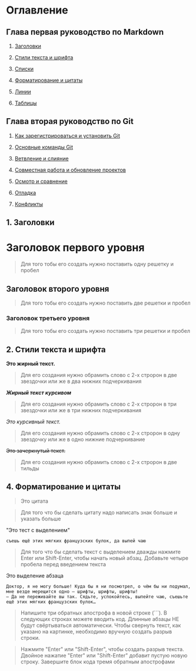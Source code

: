 # Оглавление

## Глава первая руководство по Markdown

1. [Заголовки](#1)

2. [Стили текста и шрифта](#2)

3. [Списки]()

4. [Форматирование и цитаты](#3)

5. [Линии](#4)

6. [Таблицы](#5)


## Глава вторая руководство  по Git

1. [Как зарегистрироваться  и установить Git](#1-как-зарегистрироваться-и-установить-git)

2. [Основные команды Git](#2-основные-команды-git)

3. [Ветвление и слияние]()

4. [Совместная работа и обновление проектов]() 

5. [Осмотр и сравнение]()

6. [Отладка]()

7. [Конфликты]()


## 1. Заголовки




# Заголовок первого уровня

> Для того тобы его создать  нужно  поставить   одну решетку и пробел

## Заголовок второго  уровня

> Для того тобы его создать  нужно  поставить   две  решетки и пробел

### Заголовок третьего  уровня 

> Для того тобы его создать  нужно  поставить   три  решетки и пробел



## 2. Стили текста и шрифта

**Это жирный текст.** 

>Для его  создания  нужно обрамить  слово с 2-х стророн  в  две звездочки или же в два нижних подчеркивания 

***Жирный текст курсивом***

>Для его  создания  нужно обрамить  слово с 2-х стророн  в  три звездочки или же в три нижних подчеркивания 


*Это курсивный текст.*

>Для его  создания  нужно обрамить  слово с 2-х стророн  в одну  звездочку или же в одно нижние подчеркивание

 ~~Это зачеркнутый текст.~~ 

 >Для его  создания  нужно обрамить  слово с 2-х стророн  в две  тильды



  ## 4. Форматирование и цитаты

  > Это цитата
  



  >Для  того  что бы сделать  цитату надо написать знак больше и указать больше 


  "Это тест  с выделением"



    съешь ещё этих мягких французских булок, да выпей чаю



>Для  того  что бы сделать  текст  с выделением дважды нажмите Enter или Shift-Enter, чтобы начать новый абзац. Добавьте четыре пробела перед введением  текста


Это  выделение  абзаца

```
Доктор, я не могу больше! Куда бы я ни посмотрел, о чём бы ни подумал, мне везде мерещится одно — шрифты, шрифты, шрифты!
— Да не переживайте вы так. Сядьте, успокойтесь, выпейте чаю, съешьте ещё этих мягких французских булок…
```

 >Напишите три обратных апострофа в новой строке (```). В следующих строках можете вводить код. Длинные абзацы НЕ будут свёртываться автоматически. Чтобы свернуть текст, как указано на картинке, необходимо вручную создать разрыв строки.

>Нажмите "Enter" или "Shift-Enter", чтобы создать разрыв текста. Двойное нажатие "Enter" или "Shift-Enter" добавит пустую новую строку. 
Завершите блок кода тремя обратным апострофами 

